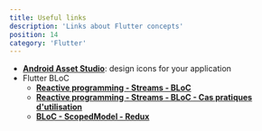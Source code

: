 ```yaml
---
title: Useful links
description: 'Links about Flutter concepts'
position: 14
category: 'Flutter'
---
```


- [**Android Asset Studio**](https://romannurik.github.io/AndroidAssetStudio/index.html): design icons for your application
- Flutter BLoC
  - [**Reactive programming - Streams - BLoC**](https://www.didierboelens.com/fr/2018/08/reactive-programming-streams-bloc)
  - [**Reactive programming - Streams - BLoC - Cas pratiques d'utilisation**](https://www.didierboelens.com/fr/2018/12/reactive-programming-streams-bloc-cas-practiques-dutilisation)
  - [**BLoC - ScopedModel - Redux**](https://www.didierboelens.com/fr/2019/04/bloc-scopedmodel-redux-comparaison)
